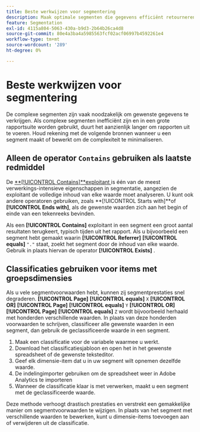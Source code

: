 ```yaml
---
title: Beste werkwijzen voor segmentering
description: Maak optimale segmenten die gegevens efficiënt retourneren.
feature: Segmentation
exl-id: 4115a804-5063-430a-b9d3-2b64b26ca4d8
source-git-commit: 80e4a3ba4a5985563fcf02acf06997b4592261e4
workflow-type: tm+mt
source-wordcount: '289'
ht-degree: 0%

---
```


# Beste werkwijzen voor segmentering

De complexe segmenten zijn vaak noodzakelijk om gewenste gegevens te verkrijgen. Als complexe segmenten inefficiënt zijn en in een grote rapportsuite worden gebruikt, duurt het aanzienlijk langer om rapporten uit te voeren. Houd rekening met de volgende bronnen wanneer u een segment maakt of bewerkt om de complexiteit te minimaliseren.

## Alleen de operator `Contains` gebruiken als laatste redmiddel

De [**[!UICONTROL Contains]**exploitant ](/help/components/segmentation/seg-reference/seg-operators.md) is één van de meest verwerkings-intensieve eigenschappen in segmentatie, aangezien de exploitant de volledige inhoud van elke waarde moet analyseren. U kunt ook andere operatoren gebruiken, zoals **[!UICONTROL Starts with]**of **[!UICONTROL Ends with]**, als de gewenste waarden zich aan het begin of einde van een tekenreeks bevinden.

Als een **[!UICONTROL Contains]** exploitant in een segment een groot aantal resultaten terugkeert, typisch tijden uit het rapport. Als u bijvoorbeeld een segment hebt gemaakt waarin **[!UICONTROL Referrer]** **[!UICONTROL equals]** `"."` staat, zoekt het segment door de inhoud van elke waarde. Gebruik in plaats hiervan de operator **[!UICONTROL Exists]** .

## Classificaties gebruiken voor items met groepsdimensies

Als u vele segmentvoorwaarden hebt, kunnen zij segmentprestaties snel degraderen. **[!UICONTROL Page]** **[!UICONTROL equals]** `X` **[!UICONTROL OR]** **[!UICONTROL Page]** **[!UICONTROL equals]** `Y` **[!UICONTROL OR]** **[!UICONTROL Page]** **[!UICONTROL equals]** `Z` wordt bijvoorbeeld herhaald met honderden verschillende waarden. In plaats van deze honderden voorwaarden te schrijven, classificeer alle gewenste waarden in een segment, dan gebruik de geclassificeerde waarde in een segment.

1. Maak een classificatie voor de variabele waarmee u werkt.
2. Download het classificatiesjabloon en open het in het gewenste spreadsheet of de gewenste teksteditor.
3. Geef elk dimensie-item dat u in uw segment wilt opnemen dezelfde waarde.
4. De indelingimporter gebruiken om de spreadsheet weer in Adobe Analytics te importeren
5. Wanneer de classificatie klaar is met verwerken, maakt u een segment met de geclassificeerde waarde.

Deze methode verhoogt drastisch prestaties en verstrekt een gemakkelijke manier om segmentvoorwaarden te wijzigen. In plaats van het segment met verschillende waarden te bewerken, kunt u dimensie-items toevoegen aan of verwijderen uit de classificatie.

